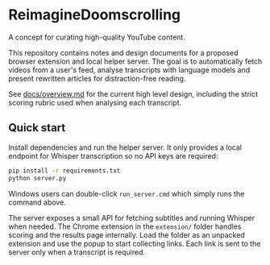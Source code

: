 # ReimagineDoomscrolling

A concept for curating high-quality YouTube content.

This repository contains notes and design documents for a proposed browser extension and local helper server. The goal is to automatically fetch videos from a user's feed, analyse transcripts with language models and present rewritten articles for distraction-free reading.

See [docs/overview.md](docs/overview.md) for the current high level design, including the strict scoring rubric used when analysing each transcript.

## Quick start

Install dependencies and run the helper server. It only provides a local endpoint for Whisper transcription so no API keys are required:

```bash
pip install -r requirements.txt
python server.py
```

Windows users can double-click `run_server.cmd` which simply runs the command
above.

The server exposes a small API for fetching subtitles and running Whisper when
needed. The Chrome extension in the `extension/` folder handles scoring and the
results page internally. Load the folder as an unpacked extension and use the
popup to start collecting links. Each link is sent to the server only when a
transcript is required.
